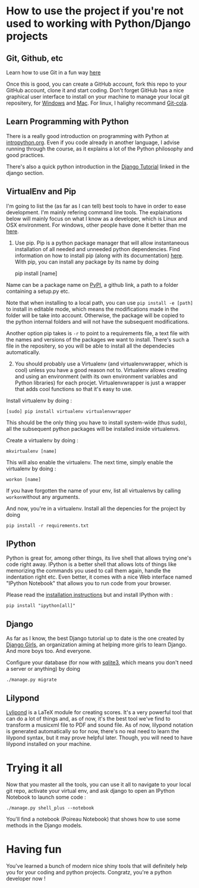 How to use the project if you're not used to working with Python/Django projects
================================================================================

Git, Github, etc
----------------

Learn how to use Git in a fun way [here](https://try.github.io/levels/1/challenges/1)

Once this is good, you can create a GitHub account, fork this repo to your GitHub account, clone it and start coding. Don't forget GitHub has a nice graphical user interface to install on your machine to manage your local git repositery, for [Windows](https://windows.github.com/) and [Mac](https://mac.github.com/). For linux, I halighy recommand [Git-cola](https://git-cola.github.io/).

Learn Programming with Python
-----------------------------

There is a really good introduction on programming with Python at [intropython.org](http://introtopython.org/). Even if you code already in another language, I advise running through the course, as it explains a lot of the Python philosophy and good practices.

There's also a quick python introduction in the [Django Tutorial](http://tutorial.djangogirls.org/) linked in the django section.


VirtualEnv and Pip
------------------

I'm going to list the (as far as I can tell) best tools to have in order to ease development.
I'm mainly refering command line tools.
The explainations below will mainly focus on what I know as a developer, which is Linux and OSX environment.
For windows, other people have done it better than me [here](http://www.tylerbutler.com/2012/05/how-to-install-python-pip-and-virtualenv-on-windows-with-powershell/).

1) Use pip. Pip is a python package manager that will allow instantaneous installation of all needed and unneeded python dependencies. Find information on how to install pip (along with its documentation) [here](https://pip.pypa.io/en/latest/installing.html). With pip, you can install any package by its name by doing

    pip install [name]

Name can be a package name on [PyPI](https://pypi.python.org/pypi), a github link, a path to a folder containing a setup.py etc.

Note that when installing to a local path, you can use ```pip install -e [path]``` to install in editable mode, which means the modifications made in the folder will be take into account. Otherwise, the package will be copied to the python internal folders and will not have the subsequent modifications.

Another option pip takes is ```-r``` to point to a requirements file, a text file with the names and versions of the packages we want to install. There's such a file in the repositery, so you will be able to install all the dependecies automatically.

2) You should probably use a Virtualenv (and virtualenvwrapper, which is cool) unless you have a good reason not to.
Virtualenv allows creating and using an environment (with its own environment variables and Python libraries) for each procjet. Virtualenvwrapper is just a wrapper that adds cool functions so that it's easy to use.

Install virtualenv by doing :

    [sudo] pip install virtualenv virtualenvwrapper

This should be the only thing you have to install system-wide (thus sudo), all the subsequent python packages will be installed inside virtualenvs.

Create a virtualenv by doing :

    mkvirtualenv [name]

This will also enable the virtualenv. The next time, simply enable the virtualenv by doing :

    workon [name]

If you have forgotten the name of your env, list all virtualenvs by calling ```workon```without any arguments.

And now, you're in a virtualenv. Install all the depencies for the project by doing

    pip install -r requirements.txt

IPython
-------

Python is great for, among other things, its live shell that allows trying one's code right away. IPython is a better shell that allows lots of things like memorizing the commands you used to call them again, handle the indentation right etc. Even better, it comes with a nice Web interface named "IPython Notebook" that allows you to run code from your browser.

Please read the [installation instructions](http://ipython.org/ipython-doc/2/install/install.html) but and install IPython with :

    pip install "ipython[all]"


Django
------

As far as I know, the best Django tutorial up to date is the one created by [Django Girls](http://tutorial.djangogirls.org/), an organization aiming at helping more girls to learn Django. And more boys too. And everyone.

Configure your database (for now with [sqlite3](http://www.sqlite.org/), which means you don't need a server or anything) by doing

    ./manage.py migrate


Lilypond
--------

[Lylipond](http://www.lilypond.org/) is a LaTeX module for creating scores. It's a very powerful tool that can do a lot of things and, as of now, it's the best tool we've find to transform a musicxml file to PDF and sound file. As of now, lilypond notation is generated automatically so for now, there's no real need to learn the lilypond syntax, but it may prove helpful later. Though, you will need to have lilypond installed on your machine.

Trying it all
=============

Now that you master all the tools, you can use it all to navigate to your local git repo, activate your virtual env, and ask django to open an IPython Notebook to launch some code :

    ./manage.py shell_plus --notebook

You'll find a notebook (Poireau Notebook) that shows how to use some methods in the Django models.


Having fun
==========

You've learned a bunch of modern nice shiny tools that will definitely help you for your coding and python projects. Congratz, you're a python developer now !
